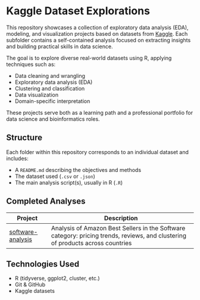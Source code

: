 # Kaggle Dataset Explorations

This repository showcases a collection of exploratory data analysis (EDA), modeling, and visualization projects based on datasets from [Kaggle](https://www.kaggle.com/). Each subfolder contains a self-contained analysis focused on extracting insights and building practical skills in data science.

The goal is to explore diverse real-world datasets using R, applying techniques such as:

- Data cleaning and wrangling
- Exploratory data analysis (EDA)
- Clustering and classification
- Data visualization
- Domain-specific interpretation

These projects serve both as a learning path and a professional portfolio for data science and bioinformatics roles.

## Structure

Each folder within this repository corresponds to an individual dataset and includes:

- A `README.md` describing the objectives and methods
- The dataset used (`.csv` or `.json`)
- The main analysis script(s), usually in R (`.R`)

## Completed Analyses

| Project | Description |
|---------|-------------|
| [software-analysis](./software-analysis) | Analysis of Amazon Best Sellers in the Software category: pricing trends, reviews, and clustering of products across countries |

## Technologies Used

- R (tidyverse, ggplot2, cluster, etc.)
- Git & GitHub
- Kaggle datasets


